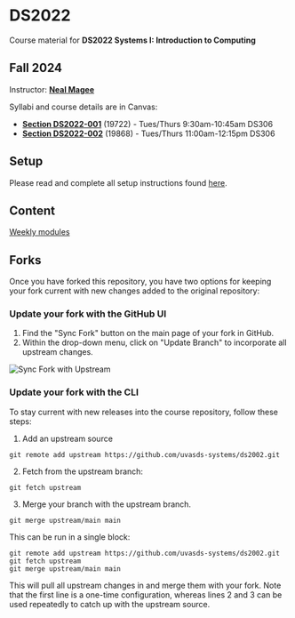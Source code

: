 # DS2022

Course material for **DS2022 Systems I: Introduction to Computing**

## Fall 2024

Instructor: [**Neal Magee**](https://nmagee.github.io/)

Syllabi and course details are in Canvas:

- [**Section DS2022-001**](https://canvas.its.virginia.edu/) (19722) - Tues/Thurs 9:30am-10:45am DS306
- [**Section DS2022-002**](https://canvas.its.virginia.edu/) (19868) - Tues/Thurs 11:00am-12:15pm DS306

## Setup

Please read and complete all setup instructions found [here](SETUP.md).

## Content

[Weekly modules](CONTENT.md)

## Forks

Once you have forked this repository, you have two options for keeping your fork current with new changes added to the original repository:

### Update your fork with the GitHub UI

1. Find the "Sync Fork" button on the main page of your fork in GitHub.
2. Within the drop-down menu, click on "Update Branch" to incorporate all upstream changes.

![Sync Fork with Upstream](https://s3.amazonaws.com/ds2002-resources/images/sync-fork-upstream.png)

### Update your fork with the CLI

To stay current with new releases into the course repository, follow these steps:

1. Add an upstream source
```
git remote add upstream https://github.com/uvasds-systems/ds2002.git
```
2. Fetch from the upstream branch:
```
git fetch upstream
```
3. Merge your branch with the upstream branch.
```
git merge upstream/main main
```

This can be run in a single block:
```
git remote add upstream https://github.com/uvasds-systems/ds2002.git
git fetch upstream
git merge upstream/main main
```

This will pull all upstream changes in and merge them with your fork. Note that the first line is a one-time configuration, whereas lines 2 and 3 can be used repeatedly to catch up with the upstream source.
